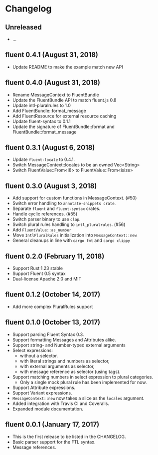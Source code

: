 # Changelog

## Unreleased

  - …

## fluent 0.4.1 (August 31, 2018)

  - Update README to make the example match  new API

## fluent 0.4.0 (August 31, 2018)

  - Rename MessageContext to FluentBundle
  - Update the FluentBundle API to match fluent.js 0.8
  - Update intl-pluralrules to 1.0
  - Add FluentBundle::format_message
  - Add FluentResource for external resource caching
  - Update fluent-syntax to 0.1.1
  - Update the signature of FluentBundle::format and FluentBundle::format_message

## fluent 0.3.1 (August 6, 2018)

  - Update `fluent-locale` to 0.4.1.
  - Switch MessageContext::locales to be an owned Vec\<String>
  - Switch FluentValue::From\<i8> to FluentValue::From\<isize>

## fluent 0.3.0 (August 3, 2018)

  - Add support for custom functions in MessageContext. (#50)
  - Switch error handling to `annotate-snippets crate`.
  - Separate `fluent` and `fluent-syntax` crates.
  - Handle cyclic references. (#55)
  - Switch parser binary to use `clap`.
  - Switch plural rules handling to `intl_pluralrules`. (#56)
  - Add `FluentValue::as_number`
  - Move `IntlPluralRules` initialization into `MessageContext::new`
  - General cleanups in line with `cargo fmt` and `cargo clippy`

## fluent 0.2.0 (February 11, 2018)

  - Support Rust 1.23 stable
  - Support Fluent 0.5 syntax
  - Dual-license Apache 2.0 and MIT

## fluent 0.1.2 (October 14, 2017)

  - Add more complex PluralRules support

## fluent 0.1.0 (October 13, 2017)

  - Support parsing Fluent Syntax 0.3.
  - Support formatting Messages and Attributes alike.
  - Support string- and Number-typed external arguments
  - Select expressions:
    - without a selector.
    - with literal strings and numbers as selector,
    - with external arguments as selector,
    - with message reference as selector (using tags).
  - Support matching numbers in select expression to plural categories.
    - Only a single mock plural rule has been implemented for now.
  - Support Attribute expressions.
  - Support Variant expressions.
  - `MessageContext::new` now takes a slice as the `locales` argument.
  - Added integration with Travis CI and Coveralls.
  - Expanded module documentation.


## fluent 0.0.1 (January 17, 2017)

  - This is the first release to be listed in the CHANGELOG.
  - Basic parser support for the FTL syntax.
  - Message references.

